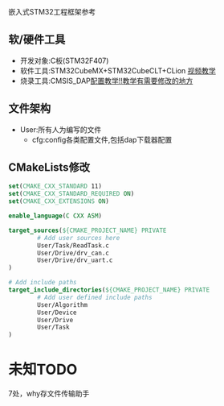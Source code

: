 嵌入式STM32工程框架参考

## 软/硬件工具

- 开发对象:C板(STM32F407)
- 软件工具:STM32CubeMX+STM32CubeCLT+CLion
[视频教学](https://www.bilibili.com/video/BV1pnjizYEAk/?spm_id_from=333.337.search-card.all.click&vd_source=bac180abef9ba0c773fe14d848ce89e0)
- 烧录工具:CMSIS_DAP[配置教学!!教学有需要修改的地方](https://www.cnblogs.com/xs314/articles/18906035/stm32_daplink_clion)

## 文件架构

- User:所有人为编写的文件
  - cfg:config各类配置文件,包括dap下载器配置

## CMakeLists修改

```cmake
set(CMAKE_CXX_STANDARD 11)
set(CMAKE_CXX_STANDARD_REQUIRED ON)
set(CMAKE_CXX_EXTENSIONS ON)
```

```cmake
enable_language(C CXX ASM)
```

```cmake
target_sources(${CMAKE_PROJECT_NAME} PRIVATE
        # Add user sources here
        User/Task/ReadTask.c
        User/Drive/drv_can.c
        User/Drive/drv_uart.c
)

# Add include paths
target_include_directories(${CMAKE_PROJECT_NAME} PRIVATE
        # Add user defined include paths
        User/Algorithm
        User/Device
        User/Drive
        User/Task
)
```

# 未知TODO

7处，why存文件传输助手